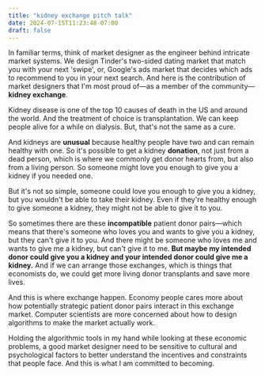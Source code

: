 ```yaml
---
title: "kidney exchange pitch talk"
date: 2024-07-15T11:23:48-07:00
draft: false
---
```


In familiar terms, think of market designer as the engineer behind intricate market systems. We design Tinder's two-sided dating market that match you with your next 'swipe', or, Google's ads market that decides which ads to recommend to you in your next search. And here is the contribution of market designers that I'm most proud of—as a member of the community—**kidney exchange**.

Kidney disease is one of the top 10 causes of death in the US and around the world. And the treatment of choice is transplantation. We can keep people alive for a while on dialysis. But, that's not the same as a cure.

And kidneys are **unusual** because healthy people have two and can remain healthy with one. So it's possible to get a kidney **donation**, not just from a dead person, which is where we commonly get donor hearts from, but also from a living person. So someone might love you enough to give you a kidney if you needed one. 

But it's not so simple, someone could love you enough to give you a kidney, but you wouldn't be able to take their kidney. Even if they're healthy enough to give someone a kidney, they might not be able to give it to you. 

So sometimes there are these **incompatible** patient donor pairs—which means that there's someone who loves you and wants to give you a kidney, but they can't give it to you. And there might be someone who loves me and wants to give me a kidney, but can't give it to me. **But maybe my intended donor could give you a kidney and your intended donor could give me a kidney.** And if we can arrange those exchanges, which is things that economists do, we could get more living donor transplants and save more lives.

And this is where exchange happen. Economy people cares more about how potentially strategic patient donor pairs interact in this exchange market. Computer scientists are more concerned about how to design algorithms to make the market actually work. 

Holding the algorithmic tools in my hand while looking at these economic problems, a good market designer need to be sensitive to cultural and psychological factors to better understand the incentives and constraints that people face. And this is what I am committed to becoming.
